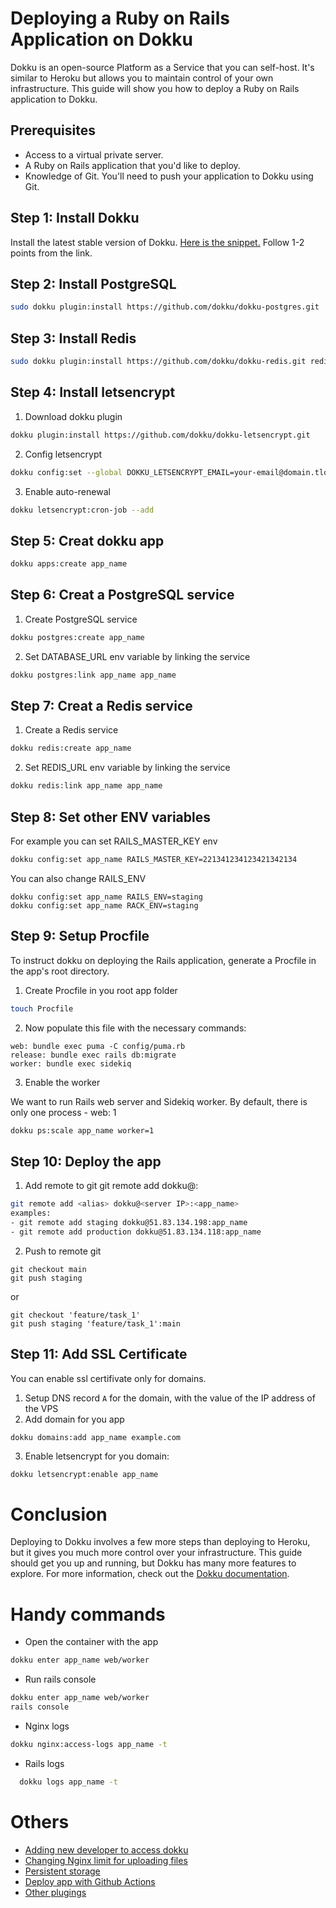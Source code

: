 # Deploying a Ruby on Rails Application on Dokku

Dokku is an open-source Platform as a Service that you can self-host. It's similar to Heroku but allows you to maintain control of your own infrastructure. This guide will show you how to deploy a Ruby on Rails application to Dokku.

## Prerequisites
- Access to a virtual private server.
- A Ruby on Rails application that you'd like to deploy.
- Knowledge of Git. You'll need to push your application to Dokku using Git.


## Step 1: Install Dokku
Install the latest stable version of Dokku. [Here is the snippet.](https://dokku.com/docs/getting-started/installation/#1-install-dokku) Follow 1-2 points from the link. 

## Step 2: Install PostgreSQL
```bash
sudo dokku plugin:install https://github.com/dokku/dokku-postgres.git
```


## Step 3: Install Redis
```bash
sudo dokku plugin:install https://github.com/dokku/dokku-redis.git redis
```

## Step 4: Install letsencrypt
1. Download dokku plugin
```bash
dokku plugin:install https://github.com/dokku/dokku-letsencrypt.git
```
2. Config letsencrypt
```bash
dokku config:set --global DOKKU_LETSENCRYPT_EMAIL=your-email@domain.tld
```
3. Enable auto-renewal
```bash
dokku letsencrypt:cron-job --add
```
## Step 5: Creat dokku app
```bash
dokku apps:create app_name
```

## Step 6: Creat a PostgreSQL service
1. Create PostgreSQL service
```bash
dokku postgres:create app_name
```
2. Set DATABASE_URL env variable by linking the service
```bash
dokku postgres:link app_name app_name
```

## Step 7: Creat a Redis service
1. Create a Redis service
```bash
dokku redis:create app_name
```
2. Set REDIS_URL env variable by linking the service
```bash
dokku redis:link app_name app_name
```

## Step 8: Set other ENV variables
For example you can set RAILS_MASTER_KEY env
```bash
dokku config:set app_name RAILS_MASTER_KEY=221341234123421342134
```
You can also change RAILS_ENV
```
dokku config:set app_name RAILS_ENV=staging
dokku config:set app_name RACK_ENV=staging
```
## Step 9: Setup Procfile
To instruct dokku on deploying the Rails application, generate a Procfile in the app's root directory.

1. Create Procfile in you root app folder
```bash
touch Procfile
```
2. Now populate this file with the necessary commands:
```
web: bundle exec puma -C config/puma.rb
release: bundle exec rails db:migrate
worker: bundle exec sidekiq
```
3. Enable the worker

We want to run Rails web server and Sidekiq worker. By default, there is only one process - web: 1

```bash
dokku ps:scale app_name worker=1
```
## Step 10: Deploy the app
1. Add remote to git
git remote add <custom remote name> dokku@<server IP>:<dokku app name>
```bash
git remote add <alias> dokku@<server IP>:<app_name>
examples:
- git remote add staging dokku@51.83.134.198:app_name
- git remote add production dokku@51.83.134.118:app_name
```
2. Push to remote git
```
git checkout main
git push staging
```
or
```
git checkout 'feature/task_1'
git push staging 'feature/task_1':main
```

## Step 11: Add SSL Certificate
You can enable ssl certifivate only for domains.
1. Setup DNS record `A` for the domain, with the value of the IP address of the VPS
2. Add domain for you app
```
dokku domains:add app_name example.com
```
3. Enable letsencrypt for you domain:
```bash
dokku letsencrypt:enable app_name
```
  
# Conclusion
Deploying to Dokku involves a few more steps than deploying to Heroku, but it gives you much more control over your infrastructure. This guide should get you up and running, but Dokku has many more features to explore. For more information, check out the [Dokku documentation](https://dokku.com).
  
# Handy commands
- Open the container with the app
```bash
dokku enter app_name web/worker
```
- Run rails console
```bash
dokku enter app_name web/worker
rails console
```
 
- Nginx logs
```bash
dokku nginx:access-logs app_name -t
```
  
- Rails logs
```bash
  dokku logs app_name -t
```
  
# Others
- [Adding new developer to access dokku]()
- [Changing Nginx limit for uploading files]()
- [Persistent storage]()
- [Deploy app with Github Actions]()
- [Other plugings]()
